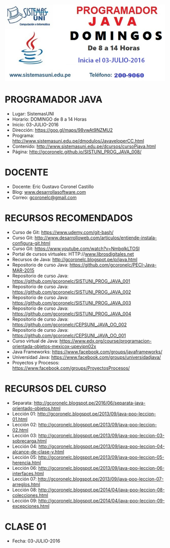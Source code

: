 ![PROGRAMADOR JAVA](https://raw.githubusercontent.com/gcoronelc/SISTUNI_PROG_JAVA_008/master/prog008.1.jpg)

# PROGRAMADOR JAVA

- Lugar: SistemasUNI
- Horario: DOMINGO de 8 a 14 Horas
- Inicio: 03-JULIO-2016
- Dirección: https://goo.gl/maps/98vwAt9NZMU2
- Programa: http://www.sistemasuni.edu.pe/dmodulos/JavaveloperCC.html
- Contenido: http://www.sistemasuni.edu.pe/dcursos/cursoPjava.html
- Página: http://gcoronelc.github.io/SISTUNI_PROG_JAVA_008/


# DOCENTE

- Docente: Eric Gustavo Coronel Castillo
- Blog: www.desarrollasoftware.com
- Correo: gcoronelc@gmail.com

# RECURSOS RECOMENDADOS

- Curso de Git: https://www.udemy.com/git-bash/
- Curso Git: http://www.desarrolloweb.com/articulos/entiende-instala-configura-git.html
- Curso Git: https://www.youtube.com/watch?v=NmbqlkLTOSI
- Portal de cursos virtuales: HTTP://www.librosdigitales.net
- Recursos de Java: http://gcoronelc.blogspot.pe/p/java.html
- Repositorio de curso Java: https://github.com/gcoronelc/PECI-Java-MAR-2015
- Repositorio de curso Java: https://github.com/gcoronelc/SISTUNI_PROG_JAVA_001
- Repositorio de curso Java: https://github.com/gcoronelc/SISTUNI_PROG_JAVA_002
- Repositorio de curso Java: https://github.com/gcoronelc/SISTUNI_PROG_JAVA_003
- Repositorio de curso Java: https://github.com/gcoronelc/SISTUNI_PROG_JAVA_004
- Repositorio de curso Java: https://github.com/gcoronelc/CEPSUNI_JAVA_OO_002
- Repositorio de curso Java: https://github.com/gcoronelc/CEPSUNI_JAVA_OO_001
- Curso virtual de Java: https://www.edx.org/course/programacion-orientada-objetos-mexicox-upevipn02x
- Java Frameworks: https://www.facebook.com/groups/javaframeworks/
- Universidad Java: https://www.facebook.com/groups/universidadjava/
- Proyectos y Procesos: https://www.facebook.com/groups/ProyectosProcesos/

# RECURSOS DEL CURSO

- Separata: http://gcoronelc.blogspot.pe/2016/06/separata-java-orientado-objetos.html
- Lección 01: http://gcoronelc.blogspot.pe/2013/09/java-poo-leccion-01.html
- Lección 02: http://gcoronelc.blogspot.pe/2013/09/java-poo-leccion-02.html
- Lección 03: http://gcoronelc.blogspot.pe/2013/09/java-poo-leccion-03-sobrecarga.html
- Lección 04: http://gcoronelc.blogspot.pe/2013/09/java-poo-leccion-04-alcance-de-clase-y.html
- Lección 05: http://gcoronelc.blogspot.pe/2013/09/java-poo-leccion-05-herencia.html
- Lección 06: http://gcoronelc.blogspot.pe/2013/09/java-poo-leccion-06-interfaces.html
- Lección 07: http://gcoronelc.blogspot.pe/2013/09/java-poo-leccion-07-arreglos.html
- Lección 08: http://gcoronelc.blogspot.pe/2014/04/java-poo-leccion-08-colecciones.html
- Lección 09: http://gcoronelc.blogspot.pe/2014/04/java-poo-leccion-09-excepciones.html



# CLASE 01

- Fecha: 03-JULIO-2016



